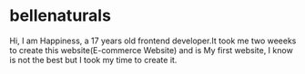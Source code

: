 # bellenaturals
Hi, I am Happiness, a 17 years old frontend developer.It took me two weeeks to create this website(E-commerce Website) and is My first website, I know is not the best but I took my time to create it.
